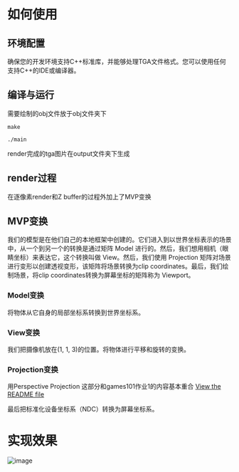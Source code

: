 # 如何使用

## 环境配置
确保您的开发环境支持C++标准库，并能够处理TGA文件格式。您可以使用任何支持C++的IDE或编译器。

## 编译与运行
需要绘制的obj文件放于obj文件夹下
```
make

./main
```
render完成的tga图片在output文件夹下生成

## render过程
在逐像素render和Z buffer的过程外加上了MVP变换

## MVP变换
我们的模型是在他们自己的本地框架中创建的。它们进入到以世界坐标表示的场景中，从一个到另一个的转换是通过矩阵 Model 进行的。然后，我们想用相机（眼睛坐标）来表达它，这个转换叫做 View。然后，我们使用 Projection 矩阵对场景进行变形以创建透视变形，该矩阵将场景转换为clip coordinates。最后，我们绘制场景，将clip coordinates转换为屏幕坐标的矩阵称为 Viewport。
### Model变换
将物体从它自身的局部坐标系转换到世界坐标系。
### View变换
我们把摄像机放在(1, 1, 3)的位置。将物体进行平移和旋转的变换。

### Projection变换
用Perspective Projection
这部分和games101作业1的内容基本重合
[View the README file](https://github.com/k2683/Games101-Homework/blob/Homework1/README.md)

最后把标准化设备坐标系（NDC）转换为屏幕坐标系。
# 实现效果
![image](https://github.com/user-attachments/assets/8a5df9b1-af39-410e-9d02-88b8681bfa22)
